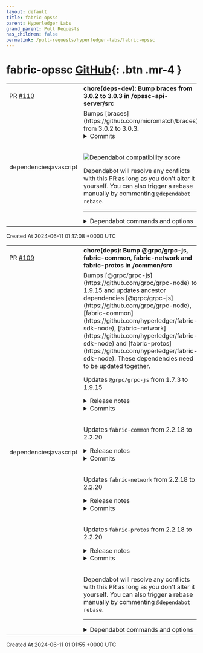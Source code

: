 ```yaml
---
layout: default
title: fabric-opssc
parent: Hyperledger Labs
grand_parent: Pull Requests
has_children: false
permalink: /pull-requests/hyperledger-labs/fabric-opssc
---
```


# fabric-opssc <span class="fs-3 right-align">[GitHub](https://github.com/hyperledger-labs/fabric-opssc){: .btn .mr-4 }</span>


<div>
    <table>
        <tr>
            <td>
                PR <a href="https://github.com/hyperledger-labs/fabric-opssc/pull/110" class=".btn">#110</a>
            </td>
            <td>
                <b>
                    chore(deps-dev): Bump braces from 3.0.2 to 3.0.3 in /opssc-api-server/src
                </b>
            </td>
        </tr>
        <tr>
            <td>
                <span class="chip">dependencies</span><span class="chip">javascript</span>
            </td>
            <td>
                Bumps [braces](https://github.com/micromatch/braces) from 3.0.2 to 3.0.3.
<details>
<summary>Commits</summary>
<ul>
<li><a href="https://github.com/micromatch/braces/commit/74b2db2938fad48a2ea54a9c8bf27a37a62c350d"><code>74b2db2</code></a> 3.0.3</li>
<li><a href="https://github.com/micromatch/braces/commit/88f1429a0f47e1dd3813de35211fc97ffda27f9e"><code>88f1429</code></a> update eslint. lint, fix unit tests.</li>
<li><a href="https://github.com/micromatch/braces/commit/415d660c3002d1ab7e63dbf490c9851da80596ff"><code>415d660</code></a> Snyk js braces 6838727 (<a href="https://redirect.github.com/micromatch/braces/issues/40">#40</a>)</li>
<li><a href="https://github.com/micromatch/braces/commit/190510f79db1adf21d92798b0bb6fccc1f72c9d6"><code>190510f</code></a> fix tests, skip 1 test in test/braces.expand</li>
<li><a href="https://github.com/micromatch/braces/commit/716eb9f12d820b145a831ad678618731927e8856"><code>716eb9f</code></a> readme bump</li>
<li><a href="https://github.com/micromatch/braces/commit/a5851e57f45c3431a94d83fc565754bc10f5bbc3"><code>a5851e5</code></a> Merge pull request <a href="https://redirect.github.com/micromatch/braces/issues/37">#37</a> from coderaiser/fix/vulnerability</li>
<li><a href="https://github.com/micromatch/braces/commit/2092bd1fb108d2c59bd62e243b70ad98db961538"><code>2092bd1</code></a> feature: braces: add maxSymbols (<a href="https://github.com/micromatch/braces/issues/">https://github.com/micromatch/braces/issues/</a>...</li>
<li><a href="https://github.com/micromatch/braces/commit/9f5b4cf47329351bcb64287223ffb6ecc9a5e6d3"><code>9f5b4cf</code></a> fix: vulnerability (<a href="https://security.snyk.io/vuln/SNYK-JS-BRACES-6838727">https://security.snyk.io/vuln/SNYK-JS-BRACES-6838727</a>)</li>
<li><a href="https://github.com/micromatch/braces/commit/98414f9f1fabe021736e26836d8306d5de747e0d"><code>98414f9</code></a> remove funding file</li>
<li><a href="https://github.com/micromatch/braces/commit/665ab5d561c017a38ba7aafd92cc6655b91d8c14"><code>665ab5d</code></a> update keepEscaping doc (<a href="https://redirect.github.com/micromatch/braces/issues/27">#27</a>)</li>
<li>Additional commits viewable in <a href="https://github.com/micromatch/braces/compare/3.0.2...3.0.3">compare view</a></li>
</ul>
</details>
<br />


[![Dependabot compatibility score](https://dependabot-badges.githubapp.com/badges/compatibility_score?dependency-name=braces&package-manager=npm_and_yarn&previous-version=3.0.2&new-version=3.0.3)](https://docs.github.com/en/github/managing-security-vulnerabilities/about-dependabot-security-updates#about-compatibility-scores)

Dependabot will resolve any conflicts with this PR as long as you don't alter it yourself. You can also trigger a rebase manually by commenting `@dependabot rebase`.

[//]: # (dependabot-automerge-start)
[//]: # (dependabot-automerge-end)

---

<details>
<summary>Dependabot commands and options</summary>
<br />

You can trigger Dependabot actions by commenting on this PR:
- `@dependabot rebase` will rebase this PR
- `@dependabot recreate` will recreate this PR, overwriting any edits that have been made to it
- `@dependabot merge` will merge this PR after your CI passes on it
- `@dependabot squash and merge` will squash and merge this PR after your CI passes on it
- `@dependabot cancel merge` will cancel a previously requested merge and block automerging
- `@dependabot reopen` will reopen this PR if it is closed
- `@dependabot close` will close this PR and stop Dependabot recreating it. You can achieve the same result by closing it manually
- `@dependabot show <dependency name> ignore conditions` will show all of the ignore conditions of the specified dependency
- `@dependabot ignore this major version` will close this PR and stop Dependabot creating any more for this major version (unless you reopen the PR or upgrade to it yourself)
- `@dependabot ignore this minor version` will close this PR and stop Dependabot creating any more for this minor version (unless you reopen the PR or upgrade to it yourself)
- `@dependabot ignore this dependency` will close this PR and stop Dependabot creating any more for this dependency (unless you reopen the PR or upgrade to it yourself)
You can disable automated security fix PRs for this repo from the [Security Alerts page](https://github.com/hyperledger-labs/fabric-opssc/network/alerts).

</details>
            </td>
        </tr>
    </table>
    <div class="right-align">
        Created At 2024-06-11 01:17:08 +0000 UTC
    </div>
</div>

<div>
    <table>
        <tr>
            <td>
                PR <a href="https://github.com/hyperledger-labs/fabric-opssc/pull/109" class=".btn">#109</a>
            </td>
            <td>
                <b>
                    chore(deps): Bump @grpc/grpc-js, fabric-common, fabric-network and fabric-protos in /common/src
                </b>
            </td>
        </tr>
        <tr>
            <td>
                <span class="chip">dependencies</span><span class="chip">javascript</span>
            </td>
            <td>
                Bumps [@grpc/grpc-js](https://github.com/grpc/grpc-node) to 1.9.15 and updates ancestor dependencies [@grpc/grpc-js](https://github.com/grpc/grpc-node), [fabric-common](https://github.com/hyperledger/fabric-sdk-node), [fabric-network](https://github.com/hyperledger/fabric-sdk-node) and [fabric-protos](https://github.com/hyperledger/fabric-sdk-node). These dependencies need to be updated together.

Updates `@grpc/grpc-js` from 1.7.3 to 1.9.15
<details>
<summary>Release notes</summary>
<p><em>Sourced from <a href="https://github.com/grpc/grpc-node/releases"><code>@​grpc/grpc-js</code>'s releases</a>.</em></p>
<blockquote>
<h2><code>@​grpc/grpc-js</code> 1.9.15</h2>
<ul>
<li>Avoid buffering significantly more than <code>grpc.max_receive_message_size</code> per received message.</li>
</ul>
<h2><code>@​grpc/grpc-js</code> 1.9.14</h2>
<ul>
<li>Fix a bug that could rarely cause connection leaks (<a href="https://redirect.github.com/grpc/grpc-node/issues/2644">#2644</a>)</li>
<li>Fix a bug that could cause clients to go IDLE incorrectly some time after calling <code>waitForReady</code> (<a href="https://redirect.github.com/grpc/grpc-node/issues/2643">#2643</a>)</li>
</ul>
<h2><code>@​grpc/grpc-js</code> 1.9.13</h2>
<ul>
<li>Fix a bug that could cause the Node process to close early when establishing a connection while a request is pending (<a href="https://redirect.github.com/grpc/grpc-node/issues/2626">#2626</a>)</li>
</ul>
<h2><code>@​grpc/grpc-js</code> 1.9.12</h2>
<ul>
<li>Fix a bug that could cause connectivity state information to become stale in some circumstances (<a href="https://redirect.github.com/grpc/grpc-node/issues/2623">#2623</a>)</li>
</ul>
<h2><code>@​grpc/grpc-js</code> 1.9.11</h2>
<ul>
<li>Fix a busy loop when recovering from a failure to establish a connection to a unix domain socket address target (<a href="https://redirect.github.com/grpc/grpc-node/issues/2618">#2618</a>)</li>
<li>Fix a bug that caused clients to stop trying to connect to a fixed IP address target after a working connection drops (<a href="https://redirect.github.com/grpc/grpc-node/issues/2619">#2619</a>)</li>
</ul>
<h2><code>@​grpc/grpc-js</code> 1.9.10</h2>
<ul>
<li>Provide the correct port to the proxy when connecting to a target without an explicitly specified port (<a href="https://redirect.github.com/grpc/grpc-node/issues/2608">#2608</a> contributed by <a href="https://github.com/segevfiner"><code>@​segevfiner</code></a>)</li>
<li>Properly handle goaway events with no additional data attached (<a href="https://redirect.github.com/grpc/grpc-node/issues/2611">#2611</a>)</li>
</ul>
<h2><code>@​grpc/grpc-js</code> 1.9.9</h2>
<ul>
<li>Fix a busy loop when recovering from a failure to establish a connection to a fixed IP address target (<a href="https://redirect.github.com/grpc/grpc-node/issues/2609">#2609</a>)</li>
</ul>
<h2><code>@​grpc/grpc-js</code> 1.9.8</h2>
<ul>
<li>Fix a memory leak caused by creating and closing multiple clients (<a href="https://redirect.github.com/grpc/grpc-node/issues/2606">#2606</a>)</li>
</ul>
<h2><code>@​grpc/grpc-js</code> 1.9.7</h2>
<ul>
<li>Fix a bug that could cause a client to not update name resolution after multiple failed connection attempts (<a href="https://redirect.github.com/grpc/grpc-node/issues/2602">#2602</a>)</li>
</ul>
<h2><code>@​grpc/grpc-js</code> 1.9.6</h2>
<ul>
<li>Include more information in most &quot;No connection established&quot; errors (<a href="https://redirect.github.com/grpc/grpc-node/issues/2598">#2598</a>)</li>
<li>Remove the <code>index</code> tracer, and add more information to other trace logs (<a href="https://redirect.github.com/grpc/grpc-node/issues/2599">#2599</a>)</li>
</ul>
<h2><code>@​grpc/grpc-js</code> 1.9.5</h2>
<ul>
<li>Fix a type inconsistency in <code>server-call.ts</code> (<a href="https://redirect.github.com/grpc/grpc-node/issues/2589">#2589</a> contributed by <a href="https://github.com/rsnullptr"><code>@​rsnullptr</code></a>)</li>
<li>Close ports if the server is shut down while the bind operation is ongoing (<a href="https://redirect.github.com/grpc/grpc-node/issues/2590">#2590</a>)</li>
</ul>
<h2><code>@​grpc/grpc-js</code> 1.9.4</h2>
<ul>
<li>Fix a bug that could cause a client to sometimes incorrectly hold the process open when no longer in use (<a href="https://redirect.github.com/grpc/grpc-node/issues/2586">#2586</a>)</li>
</ul>
<h2><code>@​grpc/grpc-js</code> 1.9.3</h2>
<ul>
<li>Make a few improvements to DNS resolving timing (<a href="https://redirect.github.com/grpc/grpc-node/issues/2571">#2571</a>)</li>
</ul>
<p>Experimental changes:</p>
<ul>
<li>Added <code>grpc.experimental.BackoffTimeout#getEndTime</code></li>
</ul>
<h2><code>@​grpc/grpc-js</code> 1.9.2</h2>
<ul>
<li>Handle error when sending keepalive pings (<a href="https://redirect.github.com/grpc/grpc-node/issues/2563">#2563</a>)</li>
</ul>
<!-- raw HTML omitted -->
</blockquote>
<p>... (truncated)</p>
</details>
<details>
<summary>Commits</summary>
<ul>
<li><a href="https://github.com/grpc/grpc-node/commit/08b0422dae56467ecae1007e899efe66a8c4a650"><code>08b0422</code></a> Merge pull request from GHSA-7v5v-9h63-cj86</li>
<li><a href="https://github.com/grpc/grpc-node/commit/c75e04894829ff5c0eac83a3eea96724ec7cd118"><code>c75e048</code></a> grpc-js: Bump to 1.9.15</li>
<li><a href="https://github.com/grpc/grpc-node/commit/d5d62b4d94acf05d4335122efa9e36b07955eb2d"><code>d5d62b4</code></a> grpc-js: Avoid buffering significantly more than max_receive_message_size per...</li>
<li><a href="https://github.com/grpc/grpc-node/commit/02d034489a923f7f9cb15d4720cc2c865b11ef12"><code>02d0344</code></a> Merge pull request <a href="https://redirect.github.com/grpc/grpc-node/issues/2741">#2741</a> from sergiitk/backport-1.9-psm-interop-common-prod-t...</li>
<li><a href="https://github.com/grpc/grpc-node/commit/cf14020643472af7ec56c3591c73f91d74c4aa73"><code>cf14020</code></a> Merge pull request <a href="https://redirect.github.com/grpc/grpc-node/issues/2729">#2729</a> from sergiitk/psm-interop-common-prod-tests</li>
<li><a href="https://github.com/grpc/grpc-node/commit/da44229934a18519126f6993b6feed00c60ded0a"><code>da44229</code></a> Merge pull request <a href="https://redirect.github.com/grpc/grpc-node/issues/2738">#2738</a> from murgatroid99/backport-1.9-grpc-js_linkify-it_fix</li>
<li><a href="https://github.com/grpc/grpc-node/commit/5ae7c8c84518fa49ec639cd36051d65e50db5a6c"><code>5ae7c8c</code></a> Merge pull request <a href="https://redirect.github.com/grpc/grpc-node/issues/2735">#2735</a> from murgatroid99/grpc-js_linkify-it_fix</li>
<li><a href="https://github.com/grpc/grpc-node/commit/eed21ba0bba8e8b1d8bc01001cfd0faf61bb9a75"><code>eed21ba</code></a> Merge pull request <a href="https://redirect.github.com/grpc/grpc-node/issues/2714">#2714</a> from sergiitk/backport-1.9-psm-interop-pkg-dev</li>
<li><a href="https://github.com/grpc/grpc-node/commit/63763a40003b17e5e8f3f9c8d7f4aeb6592569f6"><code>63763a4</code></a> Merge pull request <a href="https://redirect.github.com/grpc/grpc-node/issues/2712">#2712</a> from sergiitk/psm-interop-pkg-dev</li>
<li><a href="https://github.com/grpc/grpc-node/commit/5be83dd878c5a2b857c38b113aabb3fad9bd376d"><code>5be83dd</code></a> Merge pull request <a href="https://redirect.github.com/grpc/grpc-node/issues/2643">#2643</a> from murgatroid99/grpc-js_idle_timer_fix</li>
<li>Additional commits viewable in <a href="https://github.com/grpc/grpc-node/compare/@grpc/grpc-js@1.7.3...@grpc/grpc-js@1.9.15">compare view</a></li>
</ul>
</details>
<br />

Updates `fabric-common` from 2.2.18 to 2.2.20
<details>
<summary>Release notes</summary>
<p><em>Sourced from <a href="https://github.com/hyperledger/fabric-sdk-node/releases">fabric-common's releases</a>.</em></p>
<blockquote>
<h2>v2.2.20</h2>
<h2>What's Changed</h2>
<ul>
<li>Update dependencies to address CVE-2023-45857 by <a href="https://github.com/bestbeforetoday"><code>@​bestbeforetoday</code></a> in <a href="https://redirect.github.com/hyperledger/fabric-sdk-node/pull/689">hyperledger/fabric-sdk-node#689</a></li>
</ul>
<h2>Supported Node versions</h2>
<p>The updated dependency to address CVE-2023-45857 is used only by the CouchDB wallet implementation, and requires Node 14 or later. Therefore Node 10 and 12 are no longer supported by the <strong>fabric-network</strong> package. If you need to continue running on one of these unsupported Node versions, you should continue to use <strong>fabric-network@2.2.19</strong>.</p>
<p><strong>Full Changelog</strong>: <a href="https://github.com/hyperledger/fabric-sdk-node/compare/v2.2.19...v2.2.20">https://github.com/hyperledger/fabric-sdk-node/compare/v2.2.19...v2.2.20</a></p>
<h2>v2.2.19</h2>
<h2>What's Changed</h2>
<ul>
<li>Explicitly import <a href="https://www.npmjs.com/package/long">long</a> to address changes to typing in dependencies by <a href="https://github.com/bestbeforetoday"><code>@​bestbeforetoday</code></a> in <a href="https://redirect.github.com/hyperledger/fabric-sdk-node/pull/682">hyperledger/fabric-sdk-node#682</a></li>
<li>Use require to import <a href="https://www.npmjs.com/package/long">long</a> to improve compatibility with client application TypeScript configuration by <a href="https://github.com/bestbeforetoday"><code>@​bestbeforetoday</code></a> in <a href="https://redirect.github.com/hyperledger/fabric-sdk-node/pull/683">hyperledger/fabric-sdk-node#683</a></li>
<li>Regenerate fabric-protos using current <a href="https://www.npmjs.com/package/protobufjs">protobufjs</a> to address typing issues introduced by new versions of dependencies by <a href="https://github.com/bestbeforetoday"><code>@​bestbeforetoday</code></a> in <a href="https://redirect.github.com/hyperledger/fabric-sdk-node/pull/684">hyperledger/fabric-sdk-node#684</a></li>
</ul>
<p><strong>Full Changelog</strong>: <a href="https://github.com/hyperledger/fabric-sdk-node/compare/v2.2.18...v2.2.19">https://github.com/hyperledger/fabric-sdk-node/compare/v2.2.18...v2.2.19</a></p>
</blockquote>
</details>
<details>
<summary>Commits</summary>
<ul>
<li><a href="https://github.com/hyperledger/fabric-sdk-node/commit/ea65b92719f6024168b55cd01631711634752d4b"><code>ea65b92</code></a> Release v2.2.20 (<a href="https://redirect.github.com/hyperledger/fabric-sdk-node/issues/690">#690</a>)</li>
<li><a href="https://github.com/hyperledger/fabric-sdk-node/commit/cd20a8443882509844a4ed656b8dbe1f076302fb"><code>cd20a84</code></a> Update dependencies to address CVE-2023-45857 (<a href="https://redirect.github.com/hyperledger/fabric-sdk-node/issues/689">#689</a>)</li>
<li><a href="https://github.com/hyperledger/fabric-sdk-node/commit/53b41aea00f15ef8afd69eedb3264380c8298d22"><code>53b41ae</code></a> Update version following v2.2.19 release (<a href="https://redirect.github.com/hyperledger/fabric-sdk-node/issues/686">#686</a>)</li>
<li><a href="https://github.com/hyperledger/fabric-sdk-node/commit/7d6752ec4d19c4c06150fadc25e8753e60fa6d61"><code>7d6752e</code></a> Release v2.2.19 (<a href="https://redirect.github.com/hyperledger/fabric-sdk-node/issues/685">#685</a>)</li>
<li><a href="https://github.com/hyperledger/fabric-sdk-node/commit/80573efebb1883bd5bec86e268a6c6cd37ea1011"><code>80573ef</code></a> Regenerate fabric-protos using current protobufjs (<a href="https://redirect.github.com/hyperledger/fabric-sdk-node/issues/684">#684</a>)</li>
<li><a href="https://github.com/hyperledger/fabric-sdk-node/commit/83729649113304a08cd1e7519613ab0bf7b3897d"><code>8372964</code></a> Use require to import long (<a href="https://redirect.github.com/hyperledger/fabric-sdk-node/issues/683">#683</a>)</li>
<li><a href="https://github.com/hyperledger/fabric-sdk-node/commit/8743c2e75151f1ce9249039804f0127ebeb014fd"><code>8743c2e</code></a> Fixes required by changes to typing in dependencies (<a href="https://redirect.github.com/hyperledger/fabric-sdk-node/issues/682">#682</a>)</li>
<li><a href="https://github.com/hyperledger/fabric-sdk-node/commit/9bf4de090e02cf0f3a5595ae3b98c6dd45b92808"><code>9bf4de0</code></a> Update versions following release (<a href="https://redirect.github.com/hyperledger/fabric-sdk-node/issues/677">#677</a>)</li>
<li>See full diff in <a href="https://github.com/hyperledger/fabric-sdk-node/compare/v2.2.18...v2.2.20">compare view</a></li>
</ul>
</details>
<br />

Updates `fabric-network` from 2.2.18 to 2.2.20
<details>
<summary>Release notes</summary>
<p><em>Sourced from <a href="https://github.com/hyperledger/fabric-sdk-node/releases">fabric-network's releases</a>.</em></p>
<blockquote>
<h2>v2.2.20</h2>
<h2>What's Changed</h2>
<ul>
<li>Update dependencies to address CVE-2023-45857 by <a href="https://github.com/bestbeforetoday"><code>@​bestbeforetoday</code></a> in <a href="https://redirect.github.com/hyperledger/fabric-sdk-node/pull/689">hyperledger/fabric-sdk-node#689</a></li>
</ul>
<h2>Supported Node versions</h2>
<p>The updated dependency to address CVE-2023-45857 is used only by the CouchDB wallet implementation, and requires Node 14 or later. Therefore Node 10 and 12 are no longer supported by the <strong>fabric-network</strong> package. If you need to continue running on one of these unsupported Node versions, you should continue to use <strong>fabric-network@2.2.19</strong>.</p>
<p><strong>Full Changelog</strong>: <a href="https://github.com/hyperledger/fabric-sdk-node/compare/v2.2.19...v2.2.20">https://github.com/hyperledger/fabric-sdk-node/compare/v2.2.19...v2.2.20</a></p>
<h2>v2.2.19</h2>
<h2>What's Changed</h2>
<ul>
<li>Explicitly import <a href="https://www.npmjs.com/package/long">long</a> to address changes to typing in dependencies by <a href="https://github.com/bestbeforetoday"><code>@​bestbeforetoday</code></a> in <a href="https://redirect.github.com/hyperledger/fabric-sdk-node/pull/682">hyperledger/fabric-sdk-node#682</a></li>
<li>Use require to import <a href="https://www.npmjs.com/package/long">long</a> to improve compatibility with client application TypeScript configuration by <a href="https://github.com/bestbeforetoday"><code>@​bestbeforetoday</code></a> in <a href="https://redirect.github.com/hyperledger/fabric-sdk-node/pull/683">hyperledger/fabric-sdk-node#683</a></li>
<li>Regenerate fabric-protos using current <a href="https://www.npmjs.com/package/protobufjs">protobufjs</a> to address typing issues introduced by new versions of dependencies by <a href="https://github.com/bestbeforetoday"><code>@​bestbeforetoday</code></a> in <a href="https://redirect.github.com/hyperledger/fabric-sdk-node/pull/684">hyperledger/fabric-sdk-node#684</a></li>
</ul>
<p><strong>Full Changelog</strong>: <a href="https://github.com/hyperledger/fabric-sdk-node/compare/v2.2.18...v2.2.19">https://github.com/hyperledger/fabric-sdk-node/compare/v2.2.18...v2.2.19</a></p>
</blockquote>
</details>
<details>
<summary>Commits</summary>
<ul>
<li><a href="https://github.com/hyperledger/fabric-sdk-node/commit/ea65b92719f6024168b55cd01631711634752d4b"><code>ea65b92</code></a> Release v2.2.20 (<a href="https://redirect.github.com/hyperledger/fabric-sdk-node/issues/690">#690</a>)</li>
<li><a href="https://github.com/hyperledger/fabric-sdk-node/commit/cd20a8443882509844a4ed656b8dbe1f076302fb"><code>cd20a84</code></a> Update dependencies to address CVE-2023-45857 (<a href="https://redirect.github.com/hyperledger/fabric-sdk-node/issues/689">#689</a>)</li>
<li><a href="https://github.com/hyperledger/fabric-sdk-node/commit/53b41aea00f15ef8afd69eedb3264380c8298d22"><code>53b41ae</code></a> Update version following v2.2.19 release (<a href="https://redirect.github.com/hyperledger/fabric-sdk-node/issues/686">#686</a>)</li>
<li><a href="https://github.com/hyperledger/fabric-sdk-node/commit/7d6752ec4d19c4c06150fadc25e8753e60fa6d61"><code>7d6752e</code></a> Release v2.2.19 (<a href="https://redirect.github.com/hyperledger/fabric-sdk-node/issues/685">#685</a>)</li>
<li><a href="https://github.com/hyperledger/fabric-sdk-node/commit/80573efebb1883bd5bec86e268a6c6cd37ea1011"><code>80573ef</code></a> Regenerate fabric-protos using current protobufjs (<a href="https://redirect.github.com/hyperledger/fabric-sdk-node/issues/684">#684</a>)</li>
<li><a href="https://github.com/hyperledger/fabric-sdk-node/commit/83729649113304a08cd1e7519613ab0bf7b3897d"><code>8372964</code></a> Use require to import long (<a href="https://redirect.github.com/hyperledger/fabric-sdk-node/issues/683">#683</a>)</li>
<li><a href="https://github.com/hyperledger/fabric-sdk-node/commit/8743c2e75151f1ce9249039804f0127ebeb014fd"><code>8743c2e</code></a> Fixes required by changes to typing in dependencies (<a href="https://redirect.github.com/hyperledger/fabric-sdk-node/issues/682">#682</a>)</li>
<li><a href="https://github.com/hyperledger/fabric-sdk-node/commit/9bf4de090e02cf0f3a5595ae3b98c6dd45b92808"><code>9bf4de0</code></a> Update versions following release (<a href="https://redirect.github.com/hyperledger/fabric-sdk-node/issues/677">#677</a>)</li>
<li>See full diff in <a href="https://github.com/hyperledger/fabric-sdk-node/compare/v2.2.18...v2.2.20">compare view</a></li>
</ul>
</details>
<br />

Updates `fabric-protos` from 2.2.18 to 2.2.20
<details>
<summary>Release notes</summary>
<p><em>Sourced from <a href="https://github.com/hyperledger/fabric-sdk-node/releases">fabric-protos's releases</a>.</em></p>
<blockquote>
<h2>v2.2.20</h2>
<h2>What's Changed</h2>
<ul>
<li>Update dependencies to address CVE-2023-45857 by <a href="https://github.com/bestbeforetoday"><code>@​bestbeforetoday</code></a> in <a href="https://redirect.github.com/hyperledger/fabric-sdk-node/pull/689">hyperledger/fabric-sdk-node#689</a></li>
</ul>
<h2>Supported Node versions</h2>
<p>The updated dependency to address CVE-2023-45857 is used only by the CouchDB wallet implementation, and requires Node 14 or later. Therefore Node 10 and 12 are no longer supported by the <strong>fabric-network</strong> package. If you need to continue running on one of these unsupported Node versions, you should continue to use <strong>fabric-network@2.2.19</strong>.</p>
<p><strong>Full Changelog</strong>: <a href="https://github.com/hyperledger/fabric-sdk-node/compare/v2.2.19...v2.2.20">https://github.com/hyperledger/fabric-sdk-node/compare/v2.2.19...v2.2.20</a></p>
<h2>v2.2.19</h2>
<h2>What's Changed</h2>
<ul>
<li>Explicitly import <a href="https://www.npmjs.com/package/long">long</a> to address changes to typing in dependencies by <a href="https://github.com/bestbeforetoday"><code>@​bestbeforetoday</code></a> in <a href="https://redirect.github.com/hyperledger/fabric-sdk-node/pull/682">hyperledger/fabric-sdk-node#682</a></li>
<li>Use require to import <a href="https://www.npmjs.com/package/long">long</a> to improve compatibility with client application TypeScript configuration by <a href="https://github.com/bestbeforetoday"><code>@​bestbeforetoday</code></a> in <a href="https://redirect.github.com/hyperledger/fabric-sdk-node/pull/683">hyperledger/fabric-sdk-node#683</a></li>
<li>Regenerate fabric-protos using current <a href="https://www.npmjs.com/package/protobufjs">protobufjs</a> to address typing issues introduced by new versions of dependencies by <a href="https://github.com/bestbeforetoday"><code>@​bestbeforetoday</code></a> in <a href="https://redirect.github.com/hyperledger/fabric-sdk-node/pull/684">hyperledger/fabric-sdk-node#684</a></li>
</ul>
<p><strong>Full Changelog</strong>: <a href="https://github.com/hyperledger/fabric-sdk-node/compare/v2.2.18...v2.2.19">https://github.com/hyperledger/fabric-sdk-node/compare/v2.2.18...v2.2.19</a></p>
</blockquote>
</details>
<details>
<summary>Commits</summary>
<ul>
<li><a href="https://github.com/hyperledger/fabric-sdk-node/commit/ea65b92719f6024168b55cd01631711634752d4b"><code>ea65b92</code></a> Release v2.2.20 (<a href="https://redirect.github.com/hyperledger/fabric-sdk-node/issues/690">#690</a>)</li>
<li><a href="https://github.com/hyperledger/fabric-sdk-node/commit/cd20a8443882509844a4ed656b8dbe1f076302fb"><code>cd20a84</code></a> Update dependencies to address CVE-2023-45857 (<a href="https://redirect.github.com/hyperledger/fabric-sdk-node/issues/689">#689</a>)</li>
<li><a href="https://github.com/hyperledger/fabric-sdk-node/commit/53b41aea00f15ef8afd69eedb3264380c8298d22"><code>53b41ae</code></a> Update version following v2.2.19 release (<a href="https://redirect.github.com/hyperledger/fabric-sdk-node/issues/686">#686</a>)</li>
<li><a href="https://github.com/hyperledger/fabric-sdk-node/commit/7d6752ec4d19c4c06150fadc25e8753e60fa6d61"><code>7d6752e</code></a> Release v2.2.19 (<a href="https://redirect.github.com/hyperledger/fabric-sdk-node/issues/685">#685</a>)</li>
<li><a href="https://github.com/hyperledger/fabric-sdk-node/commit/80573efebb1883bd5bec86e268a6c6cd37ea1011"><code>80573ef</code></a> Regenerate fabric-protos using current protobufjs (<a href="https://redirect.github.com/hyperledger/fabric-sdk-node/issues/684">#684</a>)</li>
<li><a href="https://github.com/hyperledger/fabric-sdk-node/commit/83729649113304a08cd1e7519613ab0bf7b3897d"><code>8372964</code></a> Use require to import long (<a href="https://redirect.github.com/hyperledger/fabric-sdk-node/issues/683">#683</a>)</li>
<li><a href="https://github.com/hyperledger/fabric-sdk-node/commit/8743c2e75151f1ce9249039804f0127ebeb014fd"><code>8743c2e</code></a> Fixes required by changes to typing in dependencies (<a href="https://redirect.github.com/hyperledger/fabric-sdk-node/issues/682">#682</a>)</li>
<li><a href="https://github.com/hyperledger/fabric-sdk-node/commit/9bf4de090e02cf0f3a5595ae3b98c6dd45b92808"><code>9bf4de0</code></a> Update versions following release (<a href="https://redirect.github.com/hyperledger/fabric-sdk-node/issues/677">#677</a>)</li>
<li>See full diff in <a href="https://github.com/hyperledger/fabric-sdk-node/compare/v2.2.18...v2.2.20">compare view</a></li>
</ul>
</details>
<br />


Dependabot will resolve any conflicts with this PR as long as you don't alter it yourself. You can also trigger a rebase manually by commenting `@dependabot rebase`.

[//]: # (dependabot-automerge-start)
[//]: # (dependabot-automerge-end)

---

<details>
<summary>Dependabot commands and options</summary>
<br />

You can trigger Dependabot actions by commenting on this PR:
- `@dependabot rebase` will rebase this PR
- `@dependabot recreate` will recreate this PR, overwriting any edits that have been made to it
- `@dependabot merge` will merge this PR after your CI passes on it
- `@dependabot squash and merge` will squash and merge this PR after your CI passes on it
- `@dependabot cancel merge` will cancel a previously requested merge and block automerging
- `@dependabot reopen` will reopen this PR if it is closed
- `@dependabot close` will close this PR and stop Dependabot recreating it. You can achieve the same result by closing it manually
- `@dependabot show <dependency name> ignore conditions` will show all of the ignore conditions of the specified dependency
- `@dependabot ignore this major version` will close this PR and stop Dependabot creating any more for this major version (unless you reopen the PR or upgrade to it yourself)
- `@dependabot ignore this minor version` will close this PR and stop Dependabot creating any more for this minor version (unless you reopen the PR or upgrade to it yourself)
- `@dependabot ignore this dependency` will close this PR and stop Dependabot creating any more for this dependency (unless you reopen the PR or upgrade to it yourself)
You can disable automated security fix PRs for this repo from the [Security Alerts page](https://github.com/hyperledger-labs/fabric-opssc/network/alerts).

</details>
            </td>
        </tr>
    </table>
    <div class="right-align">
        Created At 2024-06-11 01:01:55 +0000 UTC
    </div>
</div>

